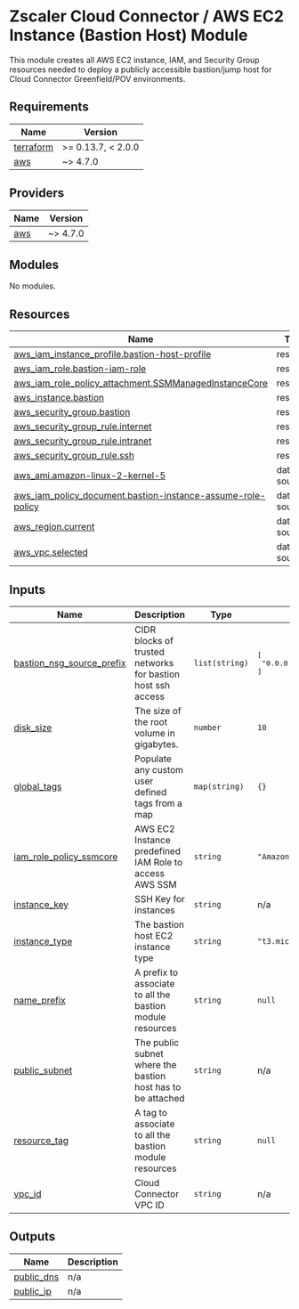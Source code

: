 # Zscaler Cloud Connector / AWS EC2 Instance (Bastion Host) Module

This module creates all AWS EC2 instance, IAM, and Security Group resources needed to deploy a publicly accessible bastion/jump host for Cloud Connector Greenfield/POV environments.

<!-- BEGINNING OF PRE-COMMIT-TERRAFORM DOCS HOOK -->
## Requirements

| Name | Version |
|------|---------|
| <a name="requirement_terraform"></a> [terraform](#requirement\_terraform) | >= 0.13.7, < 2.0.0 |
| <a name="requirement_aws"></a> [aws](#requirement\_aws) | ~> 4.7.0 |

## Providers

| Name | Version |
|------|---------|
| <a name="provider_aws"></a> [aws](#provider\_aws) | ~> 4.7.0 |

## Modules

No modules.

## Resources

| Name | Type |
|------|------|
| [aws_iam_instance_profile.bastion-host-profile](https://registry.terraform.io/providers/hashicorp/aws/latest/docs/resources/iam_instance_profile) | resource |
| [aws_iam_role.bastion-iam-role](https://registry.terraform.io/providers/hashicorp/aws/latest/docs/resources/iam_role) | resource |
| [aws_iam_role_policy_attachment.SSMManagedInstanceCore](https://registry.terraform.io/providers/hashicorp/aws/latest/docs/resources/iam_role_policy_attachment) | resource |
| [aws_instance.bastion](https://registry.terraform.io/providers/hashicorp/aws/latest/docs/resources/instance) | resource |
| [aws_security_group.bastion](https://registry.terraform.io/providers/hashicorp/aws/latest/docs/resources/security_group) | resource |
| [aws_security_group_rule.internet](https://registry.terraform.io/providers/hashicorp/aws/latest/docs/resources/security_group_rule) | resource |
| [aws_security_group_rule.intranet](https://registry.terraform.io/providers/hashicorp/aws/latest/docs/resources/security_group_rule) | resource |
| [aws_security_group_rule.ssh](https://registry.terraform.io/providers/hashicorp/aws/latest/docs/resources/security_group_rule) | resource |
| [aws_ami.amazon-linux-2-kernel-5](https://registry.terraform.io/providers/hashicorp/aws/latest/docs/data-sources/ami) | data source |
| [aws_iam_policy_document.bastion-instance-assume-role-policy](https://registry.terraform.io/providers/hashicorp/aws/latest/docs/data-sources/iam_policy_document) | data source |
| [aws_region.current](https://registry.terraform.io/providers/hashicorp/aws/latest/docs/data-sources/region) | data source |
| [aws_vpc.selected](https://registry.terraform.io/providers/hashicorp/aws/latest/docs/data-sources/vpc) | data source |

## Inputs

| Name | Description | Type | Default | Required |
|------|-------------|------|---------|:--------:|
| <a name="input_bastion_nsg_source_prefix"></a> [bastion\_nsg\_source\_prefix](#input\_bastion\_nsg\_source\_prefix) | CIDR blocks of trusted networks for bastion host ssh access | `list(string)` | <pre>[<br>  "0.0.0.0/0"<br>]</pre> | no |
| <a name="input_disk_size"></a> [disk\_size](#input\_disk\_size) | The size of the root volume in gigabytes. | `number` | `10` | no |
| <a name="input_global_tags"></a> [global\_tags](#input\_global\_tags) | Populate any custom user defined tags from a map | `map(string)` | `{}` | no |
| <a name="input_iam_role_policy_ssmcore"></a> [iam\_role\_policy\_ssmcore](#input\_iam\_role\_policy\_ssmcore) | AWS EC2 Instance predefined IAM Role to access AWS SSM | `string` | `"AmazonSSMManagedInstanceCore"` | no |
| <a name="input_instance_key"></a> [instance\_key](#input\_instance\_key) | SSH Key for instances | `string` | n/a | yes |
| <a name="input_instance_type"></a> [instance\_type](#input\_instance\_type) | The bastion host EC2 instance type | `string` | `"t3.micro"` | no |
| <a name="input_name_prefix"></a> [name\_prefix](#input\_name\_prefix) | A prefix to associate to all the bastion module resources | `string` | `null` | no |
| <a name="input_public_subnet"></a> [public\_subnet](#input\_public\_subnet) | The public subnet where the bastion host has to be attached | `string` | n/a | yes |
| <a name="input_resource_tag"></a> [resource\_tag](#input\_resource\_tag) | A tag to associate to all the bastion module resources | `string` | `null` | no |
| <a name="input_vpc_id"></a> [vpc\_id](#input\_vpc\_id) | Cloud Connector VPC ID | `string` | n/a | yes |

## Outputs

| Name | Description |
|------|-------------|
| <a name="output_public_dns"></a> [public\_dns](#output\_public\_dns) | n/a |
| <a name="output_public_ip"></a> [public\_ip](#output\_public\_ip) | n/a |
<!-- END OF PRE-COMMIT-TERRAFORM DOCS HOOK -->